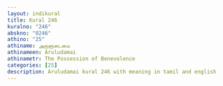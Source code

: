 ```yaml
---
layout: indikural
title: Kural 246
kuralno: "246"
abskno: "0246"
athino: "25"
athiname: அருளுடைமை
athinameen: Aruludamai
athinametr: The Possession of Benevolence
categories: [25]
description: Aruludamai kural 246 with meaning in tamil and english 
---
```


